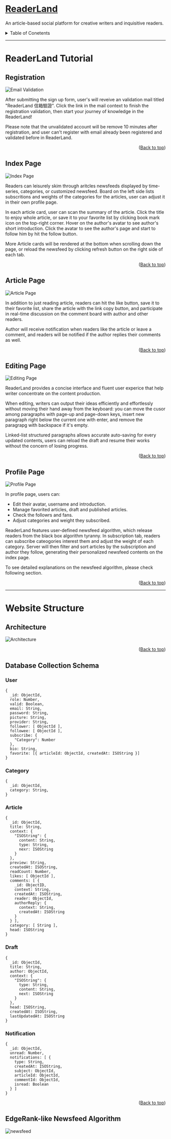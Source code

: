 # [ReaderLand](https://headache.services/)

An article-based social platform for creative writers and inquisitive readers.

<details id="table-of-content">
  <summary>Table of Conetents</summary>
  
  ### ReaderLand Tutorial
    
  * [Registration](#registration)
  * [Index Page](#index-page)
  * [Article Page](#article-page)
  * [Editing Page](#editing-page)
  * [Profile Page](#profile-page)
  
  ### Website Structure
  
  * [Architecture](#architecture)
  * [Database Collection Schema](#database-collection-schema)
  
</details>

---

# ReaderLand Tutorial

## Registration

![Email Validation](https://reader-land.s3.ap-northeast-1.amazonaws.com/README/Email_Validation.jpg)

After submitting the sign up form, user's will reveive an validation mail titled "ReaderLand 信箱驗證".
Click the link in the mail context to finish the registration validation, then start your journey of knowledge in the ReaderLand!

Please note that the unvalidated account will be remove 10 minutes after registration, and user can't register with email already been registered and validated before in ReaderLand.

<p align="right">
(<a href="#table-of-content">Back to top</a>)
</p>

## Index Page

![Index Page](https://reader-land.s3.ap-northeast-1.amazonaws.com/README/index_page.jpg)

Readers can leisurely skim through aritcles newsfeeds displayed by time-series, categories, or customized newsfeed.
Board on the left side lists subscritions and weights of the categories for the articles, user can adjust it in their own profile page.

In each article card, user can scan the summary of the article. Click the title to enjoy whole article, or save it to your favorite list by clicking book mark icon on the top-right corner.
Hover on the author's avatar to see author's short introduction. Click the avatar to see the author's page and start to follow him by hit the follow button.

More Article cards will be rendered at the bottom when scrolling down the page, or reload the newsfeed by clicking refresh button on the right side of each tab.

<p align="right">
(<a href="#table-of-content">Back to top</a>)
</p>
  
## Article Page

![Article Page](https://reader-land.s3.ap-northeast-1.amazonaws.com/README/article_page.jpg)

In addition to just reading article, readers can hit the like button, save it to their favorite list, share the article with the link copy button, and participate in real-time discussion on the comment board with author and other readers.

Author will receive notification when readers like the article or leave a comment, and readers will be notified if the author replies their comments as well.

<p align="right">
(<a href="#table-of-content">Back to top</a>)
</p>

## Editing Page

![Editing Page](https://reader-land.s3.ap-northeast-1.amazonaws.com/README/editing_page.jpg)

ReaderLand provides a concise interface and fluent user experice that help writer concentrate on the content production.

When editing, writers can output their ideas efficiently and effortlessly without moving their hand away from the keyboard: you can move the cusor among paragraphs with page-up and page-down keys, insert new paragraph right below the current one with enter, and remove the paragrapg with backspace if it's empty.

Linked-list structured paragraphs allows accurate auto-saving for every updated contents, users can reload the draft and resume their works without the concern of losing progress.

<p align="right">
(<a href="#table-of-content">Back to top</a>)
</p>

## Profile Page

![Profile Page](https://reader-land.s3.ap-northeast-1.amazonaws.com/README/profile_page.jpg)

In profile page, users can: 
  * Edit their avatar, username and introduction.
  * Manage favorited articles, draft and published articles.
  * Check the followrs and fans.
  * Adjust categories and weight they subscribed.

ReaderLand features user-defined newsfeed algorithm, which release readers from the black box algorithm tyranny.
In subscription tab, readers can subscribe cateogories interest them and adjust the weight of each category. Server will then filter and sort articles by the subscription and author they follow, generating their personalized newsfeed contents on the index page.

To see detailed explanations on the newsfeed algorithm, please check following section.

<p align="right">
(<a href="#table-of-content">Back to top</a>)
</p>

---

# Website Structure

## Architecture

![Architecture](https://reader-land.s3.ap-northeast-1.amazonaws.com/README/Archietecture.jpg)

<p align="right">
(<a href="#table-of-content">Back to top</a>)
</p>

## Database Collection Schema

### User

```
{
  _id: ObjectId,
  role: Number, 
  valid: Boolean,
  email: String,
  password: String,
  picture: String,
  provider: String,
  follower: [ ObjectId ],
  followee: [ ObjectId ],
  subscribe: {
    "Category": Number
  },
  bio: String,
  favorite: [{ articleId: ObjectId, createdAt: ISOString }]
}
```

### Category

```
{
  _id: ObjectId, 
  category: String,
}
```

### Article

```
{
  _id: ObjectId,
  title: String, 
  context: {
    "ISOString": {
      content: String,
      type: String, 
      nexr: ISOString
    }
  },
  preview: String,
  createdAt: ISOString,
  readCount: Number,
  likes: [ ObjectId ],
  comments: [ {
    _id: ObjectID,
    context: String, 
    createdAt: ISOString,
    reader: ObjectId,
    authorReply: {
      context: String,
      createdAt: ISOString
    }
  } ],
  category: [ String ],
  head: ISOString
}
```


### Draft 

```
{
  _id: ObjectId,
  title: String,
  author: ObjectId,
  context: {
    "ISOString": {
      type: String,
      content: String,
      next: ISOString
    }
  },
  head: ISOString,
  createdAt: ISOString,
  lastUpdatedAt: ISOString
}
```

### Notification

```
{
  _id: ObjectId,
  unread: Number,
  notifications: [ {
    type: String,
    createdAt: ISOString,
    subject: ObjectId,
    articleId: ObjectId,
    commentId: ObjectId,
    isread: Boolean
  } ]
}
```

<p align="right">
(<a href="#table-of-content">Back to top</a>)
</p>

## EdgeRank-like Newsfeed Algorithm

![newsfeed](https://reader-land.s3.ap-northeast-1.amazonaws.com/README/newsfeed.jpg)
